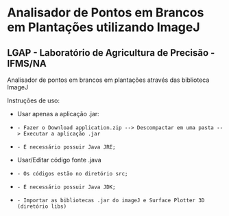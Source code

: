 # Analisador de Pontos em Brancos em Plantações utilizando ImageJ

<h2> LGAP - Laboratório de Agricultura de Precisão -IFMS/NA </h2>
Analisador de pontos em brancos em plantações através das biblioteca ImageJ

Instruções de uso:
* Usar apenas a aplicação .jar:
*     - Fazer o Download application.zip --> Descompactar em uma pasta --> Executar a aplicação .jar
*     - É necessário possuir Java JRE;
* Usar/Editar código fonte .java
*     - Os códigos estão no diretório src; 
*     - É necessário possuir Java JDK;
*     - Importar as bibliotecas .jar do imageJ e Surface Plotter 3D (diretório libs)
